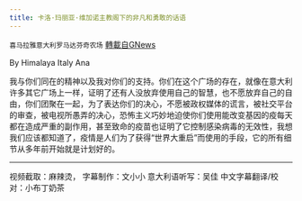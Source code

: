 ```yaml
---
title: 卡洛·玛丽亚·维加诺主教阁下的非凡和勇敢的话语
---
```

`喜马拉雅意大利罗马达芬奇农场` [轉載自GNews](https://gnews.org/zh-hans/1589756/)

By Himalaya Italy Ana

我与你们同在的精神以及我对你们的支持。你们在这个广场的存在，就像在意大利许多其它广场上一样，证明了还有人没放弃使用自己的智慧，也不愿放弃自己的自由，你们团聚在一起，为了表达你们的决心，不愿被政权媒体的谎言，被社交平台的审查，被电视所愚弄的决心，恐怖主义巧妙地迫使你们使用能改变基因的疫每天都在造成严重的副作用，甚至致命的疫苗也证明了它控制感染病毒的无效性，我想我们应该都知道了，疫情是人们为了获得“世界大重启”而使用的手段，它的所有细节从多年前开始就是计划好的。



* * *

视频截取：麻辣烫， 字幕制作：文小小
意大利语听写：吴佳
中文字幕翻译/校对：小布丁奶茶
